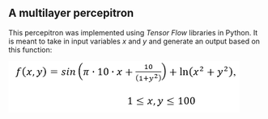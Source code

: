 ## A multilayer percepitron

This percepitron was implemented using *Tensor Flow* libraries in Python. It is meant to take in input variables *x* and *y* and generate an output based on this function:

![f(x,y)=sin(pi*10*x+10/(1+(y^2)))+ln((x^2)+(y+2))](https://github.com/waynesburger/DataSciPrograms/blob/master/Project2/function.PNG)
